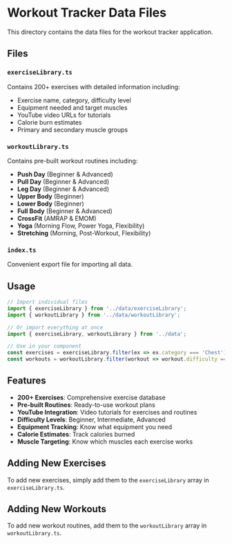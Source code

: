 # Workout Tracker Data Files

This directory contains the data files for the workout tracker application.

## Files

### `exerciseLibrary.ts`
Contains 200+ exercises with detailed information including:
- Exercise name, category, difficulty level
- Equipment needed and target muscles
- YouTube video URLs for tutorials
- Calorie burn estimates
- Primary and secondary muscle groups

### `workoutLibrary.ts`
Contains pre-built workout routines including:
- **Push Day** (Beginner & Advanced)
- **Pull Day** (Beginner & Advanced) 
- **Leg Day** (Beginner & Advanced)
- **Upper Body** (Beginner)
- **Lower Body** (Beginner)
- **Full Body** (Beginner & Advanced)
- **CrossFit** (AMRAP & EMOM)
- **Yoga** (Morning Flow, Power Yoga, Flexibility)
- **Stretching** (Morning, Post-Workout, Flexibility)

### `index.ts`
Convenient export file for importing all data.

## Usage

```typescript
// Import individual files
import { exerciseLibrary } from '../data/exerciseLibrary';
import { workoutLibrary } from '../data/workoutLibrary';

// Or import everything at once
import { exerciseLibrary, workoutLibrary } from '../data';

// Use in your component
const exercises = exerciseLibrary.filter(ex => ex.category === 'Chest');
const workouts = workoutLibrary.filter(workout => workout.difficulty === 'Beginner');
```

## Features

- **200+ Exercises**: Comprehensive exercise database
- **Pre-built Routines**: Ready-to-use workout plans
- **YouTube Integration**: Video tutorials for exercises and routines
- **Difficulty Levels**: Beginner, Intermediate, Advanced
- **Equipment Tracking**: Know what equipment you need
- **Calorie Estimates**: Track calories burned
- **Muscle Targeting**: Know which muscles each exercise works

## Adding New Exercises

To add new exercises, simply add them to the `exerciseLibrary` array in `exerciseLibrary.ts`.

## Adding New Workouts

To add new workout routines, add them to the `workoutLibrary` array in `workoutLibrary.ts`.



